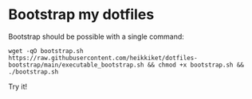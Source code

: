 # Bootstrap my dotfiles

Bootstrap should be possible with a single command:

    wget -qO bootstrap.sh https://raw.githubusercontent.com/heikkiket/dotfiles-bootstrap/main/executable_bootstrap.sh && chmod +x bootstrap.sh && ./bootstrap.sh

Try it!
